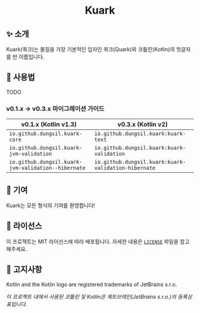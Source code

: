 <!-- SPDX-License-Identifier: MIT -->

<h1 align="center">Kuark</h1>

## ✨ 소개

Kuark(쿼크)는 물질을 가장 기본적인 입자인 쿼크(Quark)와 코틀린(Kotlin)의 첫글자를 딴 이름입니다.

## 🔰 사용법

TODO

### v0.1.x -> v0.3.x 마이그레이션 가이드

| v0.1.x (Kotlin v1.3)                                | v0.3.x (Kotlin v2)                                   |
|-----------------------------------------------------|------------------------------------------------------|
| `io.github.dungsil.kuark-core`                      | `io.github.dungsil.kuark:kuark-text`                 |
| `io.github.dungsil.kuark-jvm-validation`            | `io.github.dungsil.kuark:kuark-validation`           |
| `io.github.dungsil.kuark-jvm-validation--hibernate` | `io.github.dungsil.kuark:kuark-validation-hibernate` |

## 🙌 기여

Kuark는 모든 형식의 기여를 환영합니다!

## 📜 라이선스

이 프로젝트는 MIT 라이선스에 따라 배포됩니다. 자세한 내용은 [`LICENSE`][LINK_LICENSE] 파일을 참고해주세요.

## 💬 고지사항

Kotlin and the Kotlin logo are registered trademarks of JetBrains s.r.o.

*이 프로젝트 내에서 사용된 코틀린 및 Kotlin은 제트브레인(JetBrains s.r.o.)의 등록상표입니다.*

<!-- 변수 -->

[LINK_LICENSE]: ./LICENSE
